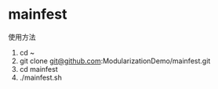 # mainfest
使用方法

1. cd ~
2. git clone git@github.com:ModularizationDemo/mainfest.git
3. cd mainfest
4. ./mainfest.sh
